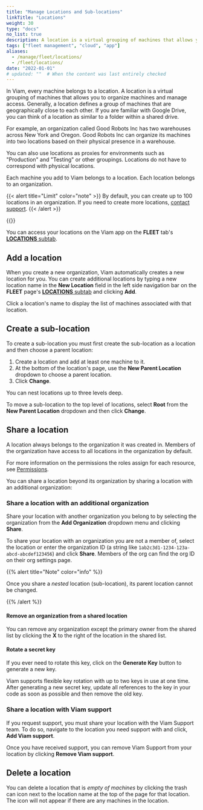 ```yaml
---
title: "Manage Locations and Sub-locations"
linkTitle: "Locations"
weight: 30
type: "docs"
no_list: true
description: A location is a virtual grouping of machines that allows you to organize machines and manage access to your fleets.
tags: ["fleet management", "cloud", "app"]
aliases:
  - /manage/fleet/locations/
  - /fleet/locations/
date: "2022-01-01"
# updated: ""  # When the content was last entirely checked
---
```


In Viam, every machine belongs to a location.
A location is a virtual grouping of machines that allows you to organize machines and manage access.
Generally, a location defines a group of machines that are geographically close to each other.
If you are familiar with Google Drive, you can think of a location as similar to a folder within a shared drive.

For example, an organization called Good Robots Inc has two warehouses across New York and Oregon.
Good Robots Inc can organize its machines into two locations based on their physical presence in a warehouse.

You can also use locations as proxies for environments such as "Production" and "Testing" or other groupings.
Locations do not have to correspond with physical locations.

Each machine you add to Viam belongs to a location.
Each location belongs to an organization.

{{< alert title="Limit" color="note" >}}
By default, you can create up to 100 locations in an organization.
If you need to create more locations, [contact support](mailto:support@viam.com).
{{< /alert >}}

{{<youtube embed_url="https://www.youtube-nocookie.com/embed/eb7v6dabCGQ">}}

You can access your locations on the Viam app on the **FLEET** tab's [**LOCATIONS** subtab](https://app.viam.com/fleet/locations).

## Add a location

When you create a new organization, Viam automatically creates a new location for you.
You can create additional locations by typing a new location name in the **New Location** field in the left side navigation bar on the **FLEET** page's [**LOCATIONS** subtab](https://app.viam.com/fleet/locations/) and clicking **Add**.

Click a location's name to display the list of machines associated with that location.

## Create a sub-location

To create a sub-location you must first create the sub-location as a location and then choose a parent location:

1. Create a location and add at least one machine to it.
2. At the bottom of the location's page, use the **New Parent Location** dropdown to choose a parent location.
3. Click **Change**.

You can nest locations up to three levels deep.

To move a sub-location to the top level of locations, select **Root** from the **New Parent Location** dropdown and then click **Change**.

## Share a location

A location always belongs to the organization it was created in.
Members of the organization have access to all locations in the organization by default.

For more information on the permissions the roles assign for each resource, see [Permissions](/cloud/rbac/#locations).

You can share a location beyond its organization by sharing a location with an additional organization:

### Share a location with an additional organization

Share your location with another organization you belong to by selecting the organization from the **Add Organization** dropdown menu and clicking **Share**.

To share your location with an organization you are not a member of, select the location or enter the organization ID (a string like `1ab2c3d1-1234-123a-abcd-abcdef123456`) and click **Share**.
Members of the org can find the org ID on their org settings page.

{{% alert title="Note" color="info" %}}

Once you share a _nested_ location (sub-location), its parent location cannot be changed.

{{% /alert %}}

#### Remove an organization from a shared location

You can remove any organization except the primary owner from the shared list by clicking the **X** to the right of the location in the shared list.

<!-- location keys are going away and we haven't documented the CLI changes yet that allow you to create a location level secret.
#### Share a location using location secret keys

Grant programmatic access to your location by sharing a location secret key.

You can see the secret keys for a location in the **Location Secret Keys** dropdown:

![The list of secret keys that can grant access to a location displays in the location secret keys dropdown menu of the Viam app.](/fleet/app-usage/location-secret-keys-dropdown.png)

{{< alert title="Caution" color="caution" >}}
Do not share your location secret, part secret, or machine address publicly.
Sharing this information could compromise your system security by allowing unauthorized access to your machine, or to the computer running your machine.
{{< /alert >}}
-->

#### Rotate a secret key

If you ever need to rotate this key, click on the **Generate Key** button to generate a new key.

Viam supports flexible key rotation with up to two keys in use at one time.
After generating a new secret key, update all references to the key in your code as soon as possible and then remove the old key.

### Share a location with Viam support

If you request support, you must share your location with the Viam Support team.
To do so, navigate to the location you need support with and click, **Add Viam support**.

Once you have received support, you can remove Viam Support from your location by clicking **Remove Viam support**.

## Delete a location

You can delete a location that is _empty of machines_ by clicking the trash can icon next to the location name at the top of the page for that location.
The icon will not appear if there are any machines in the location.
